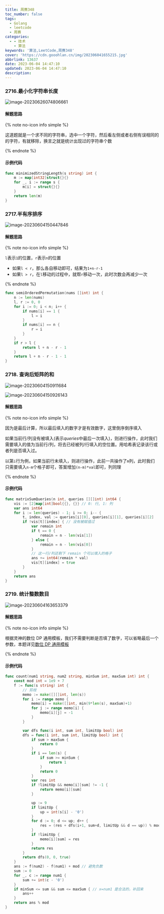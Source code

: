 ```yaml
---
title: 周赛348
toc_number: false
tags:
  - Golang
  - leetcode
  - 周赛
categories:
  - - 技术
    - 算法
keywords: '算法,LeetCode,周赛348'
cover: 'https://cdn.gooohlan.cn/img/202306041655215.jpg'
abbrlink: 13637
date: 2023-06-04 14:47:10
updated: 2023-06-04 14:47:10
description:
---
```


### 2716.最小化字符串长度

![image-20230626074806661](https://cdn.gooohlan.cn/img/202306260748691.png)

#### 解题思路

{% note no-icon info simple %}

这道题就是一个求不同的字符串，选中一个字符，然后看左侧或者右侧有误相同的的字符，有就移除，换言之就是统计出现过的字符串个数

{% endnote %}

#### 示例代码

```go
func minimizedStringLength(s string) int {
    m := map[int32]struct{}{}
    for _, i := range s {
        m[i] = struct{}{}
    }
    return len(m)
}
```

### 2717.半有序排序

![image-20230604150447846](https://cdn.gooohlan.cn/img/202306041504880.png)

#### 解题思路

{% note no-icon info simple %}

`l`表示`1`的位置，`r`表示`n`的位置

- 如果`l < r`，那么各自移动即可，结果为`1+n-r-1`
- 如果`l > r`，在`l`移动的过程中，就帮`r`移动一次，此时次数会再减少一次

{% endnote %}

``` go
func semiOrderedPermutation(nums []int) int {
    n := len(nums)
    l, r := 0, 0
    for i := 0; i < n; i++ {
        if nums[i] == 1 {
            l = i
        }
        if nums[i] == n {
            r = i
        }
    }
    if r > l {
        return l + n - r - 1
    }
    return l + n - r - 1 - 1
}
```

### 2718. 查询后矩阵的和

![image-20230604150911684](https://cdn.gooohlan.cn/img/202306041509721.png)

![image-20230604150926143](https://cdn.gooohlan.cn/img/202306041509175.png)

#### 解题思路

{% note no-icon info simple %}

因为是最后计算，所以最后填入的数字才是有效数字，这里倒序倒序填入

如果当前行/列没有被填入(表示*queries*中最后一次填入)，则进行操作，此时我们需要填入的值为当前行/列，将去已经被列/行填入的空位置。用哈希表记录该行或者列是否填入过。

以第`i`行为例，如果当前行未填入，则进行操作，此前一共操作了`m`列，此时我们只需要填入`n-m`个格子即可，答案增加`(n-m)*val`即可，列同理

{% endnote %}

#### 示例代码

```go
func matrixSumQueries(n int, queries [][]int) int64 {
    vis := [2]map[int]bool{{}, {}} // 0: 行, 1: 列
    var ans int64
    for i := len(queries) - 1; i >= 0; i-- {
        t, index, val := queries[i][0], queries[i][1], queries[i][2]
        if !vis[t][index] { // 没有被赋值过
            var remain int
            if t == 0 {
                remain = n - len(vis[1])
            } else {
                remain = n - len(vis[0])
            }
            // 这一行/列还剩下 remain 个可以填入的格子
            ans += int64(remain * val)
            vis[t][index] = true
        }
    }
    return ans
}
```

### 2719. 统计整数数目

![image-20230604163653379](https://cdn.gooohlan.cn/img/202306041636414.png)

#### 解题思路

{% note no-icon info simple %}

根据灵神的数位 DP 通用模板，我们不需要判断是否填了数字，可以省略最后一个参数，本题详见[数位 DP 通用模板](https://leetcode.cn/problems/count-of-integers/solution/shu-wei-dp-tong-yong-mo-ban-pythonjavacg-9tuc/)

{% endnote %}

#### 示例代码

```go
func count(num1 string, num2 string, minSum int, maxSum int) int {
    const mod int = 1e9 + 7
    f := func(s string) int {
        // 剪枝
        memo := make([][]int, len(s))
        for i := range memo {
            memo[i] = make([]int, min(9*len(s), maxSum)+1)
            for j := range memo[i] {
                memo[i][j] = -1
            }
        }

        var dfs func(i int, sum int, limitUp bool) int
        dfs = func(i int, sum int, limitUp bool) int {
            if sum > maxSum {
                return 0
            }
            if i == len(s) {
                if sum >= minSum {
                    return 1
                }
                return 0
            }
            var res int
            if !limitUp && memo[i][sum] != -1 {
                return memo[i][sum]
            }

            up := 9
            if limitUp {
                up = int(s[i] - '0')
            }
            for d := 0; d <= up; d++ {
                res = (res + dfs(i+1, sum+d, limitUp && d == up)) % mod
            }
            if !limitUp {
                memo[i][sum] = res
            }
            return res
        }
        return dfs(0, 0, true)
    }
    ans := f(num2) - f(num1) + mod // 避免负数
    sum := 0
    for _, c := range num1 {
        sum += int(c - '0')
    }
    if minSum <= sum && sum <= maxSum { // x=num1 是合法的，补回来
        ans++
    }
    return ans % mod
}
```
